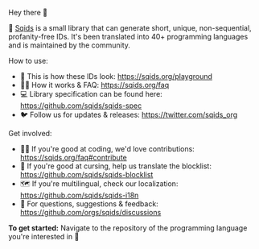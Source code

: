 Hey there 👋

🦑 [Sqids](https://sqids.org/) is a small library that can generate short, unique, non-sequential, profanity-free IDs. It's been translated into 40+ programming languages and is maintained by the community.

How to use:
- 🛝 This is how these IDs look: <https://sqids.org/playground>
- 🙋‍♂️ How it works & FAQ: <https://sqids.org/faq>
- 💻 Library specification can be found here: <https://github.com/sqids/sqids-spec>
- 🐦 Follow us for updates & releases: <https://twitter.com/sqids_org>

Get involved:
- 👩‍💻 If you're good at coding, we'd love contributions: <https://sqids.org/faq#contribute>
- 🫣 If you're good at cursing, help us translate the blocklist: <https://github.com/sqids/sqids-blocklist>
- 🗺️ If you're multilingual, check our localization: <https://github.com/sqids/sqids-i18n>
- 💬 For questions, suggestions & feedback: <https://github.com/orgs/sqids/discussions>

**To get started:** Navigate to the repository of the programming language you're interested in 🔽
